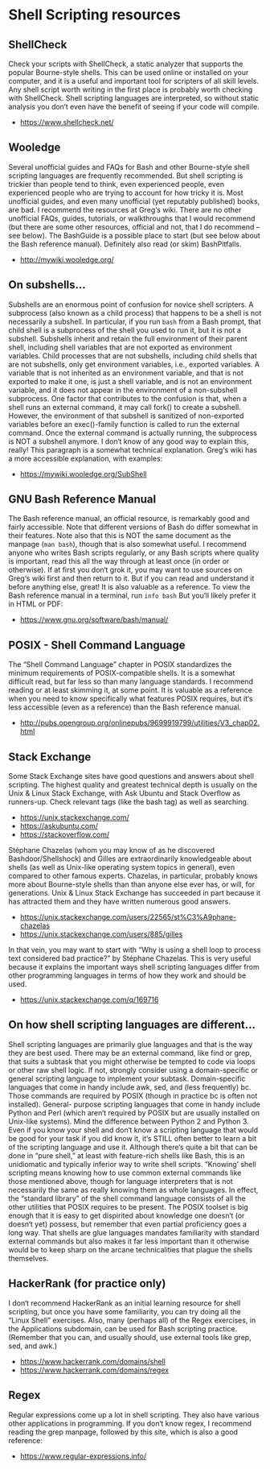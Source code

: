 # Shell Scripting resources

## ShellCheck

Check your scripts with ShellCheck, a static analyzer that supports the popular
Bourne-style shells. This can be used online or installed on your computer, and
it is a useful and important tool for scripters of all skill levels. Any shell
script worth writing in the first place is probably worth checking with
ShellCheck. Shell scripting languages are interpreted, so without static
analysis you don&lsquo;t even have the benefit of seeing if your code will
compile.

- https://www.shellcheck.net/

## Wooledge

Several unofficial guides and FAQs for Bash and other Bourne-style shell
scripting languages are frequently recommended. But shell scripting is trickier
than people tend to think, even experienced people, even experienced people who
are trying to account for how tricky it is. Most unofficial guides, and even
many unofficial (yet reputably published) books, are bad. I recommend the
resources at Greg&lsquo;s wiki. There are no other unofficial FAQs, guides,
tutorials, or walkthroughs that I would recommend (but there are some other
resources, official and not, that I do recommend &ndash; see below). The
BashGuide is a possible place to start (but see below about the Bash reference
manual). Definitely also read (or skim) BashPitfalls.

- http://mywiki.wooledge.org/

## On subshells&hellip;

Subshells are an enormous point of confusion for novice shell scripters. A
subprocess (also known as a child process) that happens to be a shell is not
necessarily a subshell. In particular, if you run `bash` from a Bash prompt,
that child shell is a subprocess of the shell you used to run it, but it is not
a subshell. Subshells inherit and retain the full environment of their parent
shell, including shell variables that are not exported as environment
variables. Child processes that are not subshells, including child shells that
are not subshells, only get environment variables, i.e., exported variables. A
variable that is not inherited as an environment variable, and that is not
exported to make it one, is just a shell variable, and is not an environment
variable, and it does not appear in the environment of a non-subshell
subprocess. One factor that contributes to the confusion is that, when a shell
runs an external command, it may call fork() to create a subshell. However, the
environment of that subshell is sanitized of non-exported variables before an
exec()-family function is called to run the external command. Once the external
command is actually running, the subprocess is NOT a subshell anymore. I
don&lsquo;t know of any good way to explain this, really! This paragraph is a
somewhat technical explanation. Greg&lsquo;s wiki has a more accessible
explanation, with examples:

- https://mywiki.wooledge.org/SubShell

## GNU Bash Reference Manual

The Bash reference manual, an official resource, is remarkably good and fairly
accessible. Note that different versions of Bash do differ somewhat in their
features. Note also that this is NOT the same document as the manpage (`man
bash`), though that is also somewhat useful. I recommend anyone who writes Bash
scripts regularly, or any Bash scripts where quality is important, read this
all the way through at least once (in order or otherwise). If at first you
don&lsquo;t grok it, you may want to use sources on Greg&lsquo;s wiki first and
then return to it. But if you can read and understand it before anything else,
great! It is also valuable as a reference. To view the Bash reference manual in
a terminal, run `info bash` But you&lsquo;ll likely prefer it in HTML or PDF:

- https://www.gnu.org/software/bash/manual/

## POSIX - Shell Command Language

The &ldquo;Shell Command Language&rdquo; chapter in POSIX standardizes the
minimum requirements of POSIX-compatible shells. It is a somewhat difficult
read, but far less so than many language standards. I recommend reading or at
least skimming it, at some point. It is valuable as a reference when you need
to know specifically what features POSIX requires, but it&lsquo;s less
accessible (even as a reference) than the Bash reference manual.

- http://pubs.opengroup.org/onlinepubs/9699919799/utilities/V3_chap02.html

## Stack Exchange

Some Stack Exchange sites have good questions and answers about shell
scripting. The highest quality and greatest technical depth is usually on the
Unix & Linux Stack Exchange, with Ask Ubuntu and Stack Overflow as runners-up.
Check relevant tags (like the bash tag) as well as searching.

- https://unix.stackexchange.com/
- https://askubuntu.com/
- https://stackoverflow.com/

Stéphane Chazelas (whom you may know of as he discovered Bashdoor/Shellshock)
and Gilles are extraordinarily knowledgeable about shells (as well as Unix-like
operating system topics in general), even compared to other famous experts.
Chazelas, in particular, probably knows more about Bourne-style shells than
than anyone else ever has, or will, for generations. Unix & Linux Stack
Exchange has succeeded in part because it has attracted them and they have
written numerous good answers.

- https://unix.stackexchange.com/users/22565/st%C3%A9phane-chazelas
- https://unix.stackexchange.com/users/885/gilles

In that vein, you may want to start with &ldquo;Why is using a shell loop to
process text considered bad practice?&rdquo; by Stéphane Chazelas. This is very
useful because it explains the important ways shell scripting languages differ
from other programming languages in terms of how they work and should be used.

- https://unix.stackexchange.com/q/169716

## On how shell scripting languages are different&hellip;

Shell scripting languages are primarily glue languages and that is the way they
are best used. There may be an external command, like find or grep, that suits
a subtask that you might otherwise be tempted to code via loops or other raw
shell logic. If not, strongly consider using a domain-specific or general
scripting language to implement your subtask. Domain-specific languages that
come in handy include awk, sed, and (less frequently) bc. Those commands are
required by POSIX (though in practice bc is often not installed). General-
purpose scripting languages that come in handy include Python and Perl (which
aren&lsquo;t required by POSIX but are usually installed on Unix-like systems).
Mind the difference between Python 2 and Python 3. Even if you know your shell
and don&lsquo;t know a scripting language that would be good for your task if
you did know it, it&lsquo;s STILL often better to learn a bit of the scripting
language and use it. Although there&lsquo;s quite a bit that can be done in
&ldquo;pure shell,&rdquo; at least with feature-rich shells like Bash, this is
an unidiomatic and typically inferior way to write shell scripts.
&ldquo;Knowing&rsquo; shell scripting means knowing how to use common external
commands like those mentioned above, though for language interpreters that is
not necessarily the same as really knowing them as whole languages. In effect,
the &ldquo;standard library&rdquo; of the shell command language consists of
all the other utilities that POSIX requires to be present. The POSIX toolset is
big enough that it is easy to get dispirited about knowledge one doesn&lsquo;t
(or doesn&lsquo;t yet) possess, but remember that even partial proficiency goes
a long way. That shells are glue languages mandates familiarity with standard
external commands but also makes it far less important than it otherwise would
be to keep sharp on the arcane technicalities that plague the shells
themselves.

## HackerRank (for practice only)

I don&lsquo;t recommend HackerRank as an initial learning resource for shell
scripting, but once you have some familiarity, you can try doing all the
&ldquo;Linux Shell&rdquo; exercises. Also, many (perhaps all) of the Regex
exercises, in the Applications subdomain, can be used for Bash scripting
practice. (Remember that you can, and usually should, use external tools like
grep, sed, and awk.)

- https://www.hackerrank.com/domains/shell
- https://www.hackerrank.com/domains/regex

## Regex

Regular expressions come up a lot in shell scripting. They also have various
other applications in programming. If you don&lsquo;t know regex, I recommend
reading the grep manpage, followed by this site, which is also a good
reference:

- https://www.regular-expressions.info/
